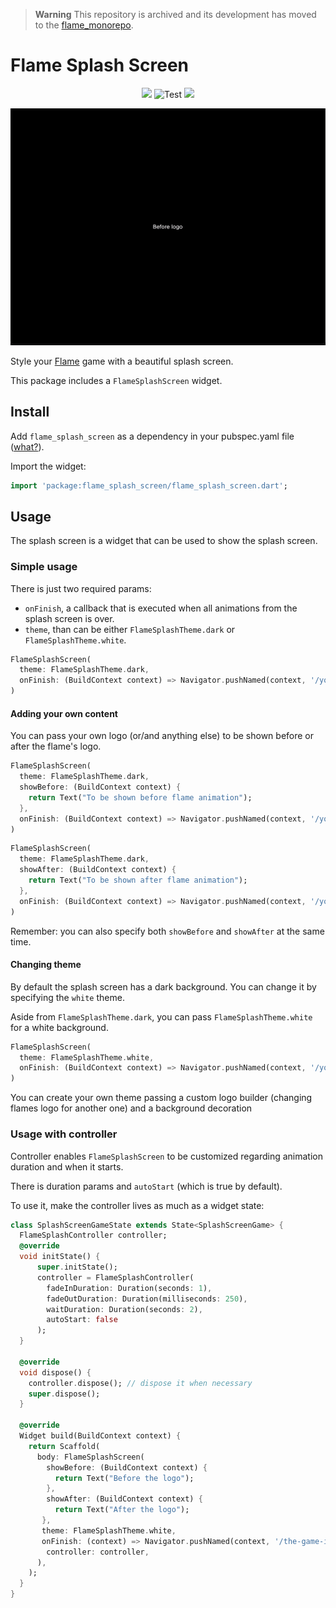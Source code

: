 > **Warning**
> This repository is archived and its development has moved to the [flame_monorepo](https://github.com/flame-engine/flame/tree/main/packages/flame_splash_screen).

# Flame Splash Screen 

<p align="center">
  <a title="Pub" href="https://pub.dartlang.org/packages/flame_splash_screen"><img src="https://img.shields.io/pub/v/flame_splash_screen.svg?style=popout" /></a>
  <img src="https://github.com/flame-engine/flame_splash_screen/workflows/cicd/badge.svg?branch=main&event=push" alt="Test" />
  <a title="Discord" href="https://discord.gg/pxrBmy4" ><img src="https://img.shields.io/discord/509714518008528896.svg" /></a>
</p>


<p align="center">
  <img src="demogif.gif" />
</p>

Style your [Flame](https://github.com/flame-engine/flame) game with a beautiful splash screen.

This package includes a `FlameSplashScreen` widget. 

## Install

Add `flame_splash_screen` as a dependency in your pubspec.yaml file ([what?](https://flutter.io/using-packages/)).

Import the widget:
```dart
import 'package:flame_splash_screen/flame_splash_screen.dart';
```

## Usage

The splash screen is a widget that can be used to show the splash screen. 

### Simple usage

There is just two required params:
- `onFinish`, a callback that is executed when all animations from the splash screen is over.
- `theme`, than can be either `FlameSplashTheme.dark` or `FlameSplashTheme.white`.

```dart
FlameSplashScreen(
  theme: FlameSplashTheme.dark,
  onFinish: (BuildContext context) => Navigator.pushNamed(context, '/your-game-initial-screen')
)
```

#### Adding your own content

You can pass your own logo (or/and anything else) to be shown before or after the flame's logo.

```dart
FlameSplashScreen(
  theme: FlameSplashTheme.dark,
  showBefore: (BuildContext context) {
    return Text("To be shown before flame animation");
  },
  onFinish: (BuildContext context) => Navigator.pushNamed(context, '/your-game-initial-screen'),
)
```

```dart
FlameSplashScreen(
  theme: FlameSplashTheme.dark,
  showAfter: (BuildContext context) {
    return Text("To be shown after flame animation");
  },
  onFinish: (BuildContext context) => Navigator.pushNamed(context, '/your-game-initial-screen'),
)
```
 Remember: you can also specify both `showBefore` and `showAfter` at the same time.

#### Changing theme

By default the splash screen has a dark background. You can change it by specifying the `white` theme.

Aside from `FlameSplashTheme.dark`, you can pass `FlameSplashTheme.white` for a white background.

```dart
FlameSplashScreen(
  theme: FlameSplashTheme.white,
  onFinish: (BuildContext context) => Navigator.pushNamed(context, '/your-game-initial-screen'),
)
```

You can create your own theme passing a custom logo builder (changing flames logo for another one) and a background decoration


### Usage with controller

Controller enables `FlameSplashScreen` to be customized regarding animation duration and when it starts.

There is duration params and `autoStart` (which is true by default).

To use it, make the controller lives as much as a widget state:
```dart
class SplashScreenGameState extends State<SplashScreenGame> {
  FlameSplashController controller;
  @override
  void initState() {
      super.initState();
      controller = FlameSplashController(
        fadeInDuration: Duration(seconds: 1),
        fadeOutDuration: Duration(milliseconds: 250),
        waitDuration: Duration(seconds: 2),
        autoStart: false
      );
  }
  
  @override
  void dispose() {
    controller.dispose(); // dispose it when necessary
    super.dispose();
  }
  
  @override
  Widget build(BuildContext context) {
    return Scaffold(
      body: FlameSplashScreen(
        showBefore: (BuildContext context) {
          return Text("Before the logo");
        },
        showAfter: (BuildContext context) {
          return Text("After the logo");
       },
       theme: FlameSplashTheme.white,
       onFinish: (context) => Navigator.pushNamed(context, '/the-game-initial-screen'),
        controller: controller,
      ),
    );
  }
}
```
